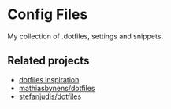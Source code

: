 # Config Files

My collection of .dotfiles, settings and snippets.

## Related projects

- [dotfiles inspiration](https://dotfiles.github.io/inspiration/)
- [mathiasbynens/dotfiles](https://github.com/mathiasbynens/dotfiles)
- [stefanjudis/dotfiles](https://github.com/stefanjudis/dotfiles/)
